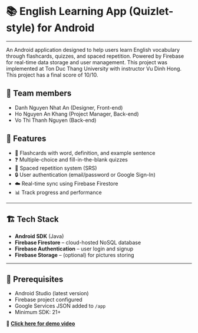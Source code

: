 # 📚 English Learning App (Quizlet-style) for Android 
---
An Android application designed to help users learn English vocabulary through flashcards, quizzes, and spaced repetition. Powered by Firebase for real-time data storage and user management. This project was implemented at Ton Duc Thang University with instructor Vu Dinh Hong. This project has a final score of 10/10.

## 🎯 Team members
- Danh Nguyen Nhat An (Designer, Front-end)
- Ho Nguyen An Khang (Project Manager, Back-end)
- Vo Thi Thanh Nguyen (Back-end)

## 🎯 Features

- 📝 Flashcards with word, definition, and example sentence
- ❓ Multiple-choice and fill-in-the-blank quizzes
- 🔄 Spaced repetition system (SRS)
- 🔒 User authentication (email/password or Google Sign-In)
- ☁️ Real-time sync using Firebase Firestore
- 📊 Track progress and performance

---

## 🏗️ Tech Stack

- **Android SDK** (Java)
- **Firebase Firestore** – cloud-hosted NoSQL database
- **Firebase Authentication** – user login and signup
- **Firebase Storage** – (optional) for pictures storing
---

## 🧪 Prerequisites

- Android Studio (latest version)
- Firebase project configured
- Google Services JSON added to `/app`
- Minimum SDK: 21+

**📱 [Click here for demo video](https://www.youtube.com/watch?v=5K1359uF65k&feature=youtu.be)**

